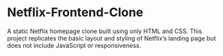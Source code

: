 # Netflix-Frontend-Clone
A static Netflix homepage clone built using only HTML and CSS. This project replicates the basic layout and styling of Netflix’s landing page but does not include JavaScript or responsiveness.
